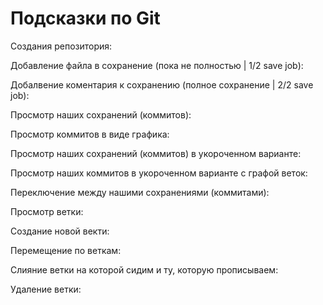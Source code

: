 # Подсказки по Git

Создания репозитория:
   
Добавление файла в сохранение (пока не полностью | 1/2 save job):

Добалвение коментария к сохранению (полное сохранение | 2/2 save job):

Просмотр наших сохранений (коммитов):

Просмотр коммитов в виде графика:

Просмотр наших сохранений (коммитов) в укороченном варианте:

Просмотр наших коммитов в укороченном варианте с графой веток:


Переключение между нашими сохранениями (коммитами):


Просмотр ветки:


Создание новой векти:

Перемещение по веткам:


Слияние ветки на которой сидим и ту, которую прописываем:

Удаление ветки:
